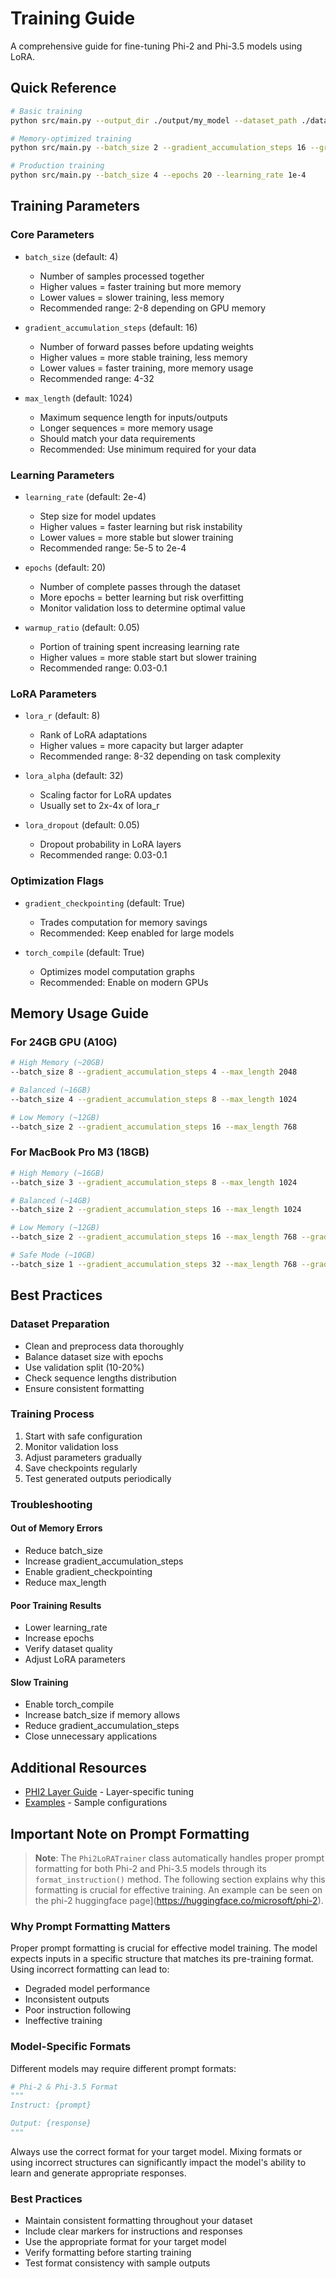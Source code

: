 # Training Guide

A comprehensive guide for fine-tuning Phi-2 and Phi-3.5 models using LoRA.

## Quick Reference

```bash
# Basic training
python src/main.py --output_dir ./output/my_model --dataset_path ./data/train.jsonl

# Memory-optimized training
python src/main.py --batch_size 2 --gradient_accumulation_steps 16 --gradient_checkpointing

# Production training
python src/main.py --batch_size 4 --epochs 20 --learning_rate 1e-4
```

## Training Parameters

### Core Parameters
- `batch_size` (default: 4)
  - Number of samples processed together
  - Higher values = faster training but more memory
  - Lower values = slower training, less memory
  - Recommended range: 2-8 depending on GPU memory

- `gradient_accumulation_steps` (default: 16)
  - Number of forward passes before updating weights
  - Higher values = more stable training, less memory
  - Lower values = faster training, more memory usage
  - Recommended range: 4-32

- `max_length` (default: 1024)
  - Maximum sequence length for inputs/outputs
  - Longer sequences = more memory usage
  - Should match your data requirements
  - Recommended: Use minimum required for your data

### Learning Parameters
- `learning_rate` (default: 2e-4)
  - Step size for model updates
  - Higher values = faster learning but risk instability
  - Lower values = more stable but slower training
  - Recommended range: 5e-5 to 2e-4

- `epochs` (default: 20)
  - Number of complete passes through the dataset
  - More epochs = better learning but risk overfitting
  - Monitor validation loss to determine optimal value

- `warmup_ratio` (default: 0.05)
  - Portion of training spent increasing learning rate
  - Higher values = more stable start but slower training
  - Recommended range: 0.03-0.1

### LoRA Parameters
- `lora_r` (default: 8)
  - Rank of LoRA adaptations
  - Higher values = more capacity but larger adapter
  - Recommended range: 8-32 depending on task complexity

- `lora_alpha` (default: 32)
  - Scaling factor for LoRA updates
  - Usually set to 2x-4x of lora_r

- `lora_dropout` (default: 0.05)
  - Dropout probability in LoRA layers
  - Recommended range: 0.03-0.1

### Optimization Flags
- `gradient_checkpointing` (default: True)
  - Trades computation for memory savings
  - Recommended: Keep enabled for large models

- `torch_compile` (default: True)
  - Optimizes model computation graphs
  - Recommended: Enable on modern GPUs

## Memory Usage Guide

### For 24GB GPU (A10G)
```bash
# High Memory (~20GB)
--batch_size 8 --gradient_accumulation_steps 4 --max_length 2048

# Balanced (~16GB)
--batch_size 4 --gradient_accumulation_steps 8 --max_length 1024

# Low Memory (~12GB)
--batch_size 2 --gradient_accumulation_steps 16 --max_length 768
```

### For MacBook Pro M3 (18GB)
```bash
# High Memory (~16GB)
--batch_size 3 --gradient_accumulation_steps 8 --max_length 1024

# Balanced (~14GB)
--batch_size 2 --gradient_accumulation_steps 16 --max_length 1024

# Low Memory (~12GB)
--batch_size 2 --gradient_accumulation_steps 16 --max_length 768 --gradient_checkpointing

# Safe Mode (~10GB)
--batch_size 1 --gradient_accumulation_steps 32 --max_length 768 --gradient_checkpointing
```

## Best Practices

### Dataset Preparation
- Clean and preprocess data thoroughly
- Balance dataset size with epochs
- Use validation split (10-20%)
- Check sequence lengths distribution
- Ensure consistent formatting

### Training Process
1. Start with safe configuration
2. Monitor validation loss
3. Adjust parameters gradually
4. Save checkpoints regularly
5. Test generated outputs periodically

### Troubleshooting

#### Out of Memory Errors
- Reduce batch_size
- Increase gradient_accumulation_steps
- Enable gradient_checkpointing
- Reduce max_length

#### Poor Training Results
- Lower learning_rate
- Increase epochs
- Verify dataset quality
- Adjust LoRA parameters

#### Slow Training
- Enable torch_compile
- Increase batch_size if memory allows
- Reduce gradient_accumulation_steps
- Close unnecessary applications

## Additional Resources
- [PHI2 Layer Guide](PHI2-README.md) - Layer-specific tuning
- [Examples](../examples/) - Sample configurations

## Important Note on Prompt Formatting

> **Note**: The `Phi2LoRATrainer` class automatically handles proper prompt formatting for both Phi-2 and Phi-3.5 models through its `format_instruction()` method. The following section explains why this formatting is crucial for effective training. An example can be seen on the phi-2 huggingface page](https://huggingface.co/microsoft/phi-2).

### Why Prompt Formatting Matters
Proper prompt formatting is crucial for effective model training. The model expects inputs in a specific structure that matches its pre-training format. Using incorrect formatting can lead to:
- Degraded model performance
- Inconsistent outputs
- Poor instruction following
- Ineffective training

### Model-Specific Formats
Different models may require different prompt formats:

```python
# Phi-2 & Phi-3.5 Format
"""
Instruct: {prompt}

Output: {response}
"""
```

Always use the correct format for your target model. Mixing formats or using incorrect structures can significantly impact the model's ability to learn and generate appropriate responses.

### Best Practices
- Maintain consistent formatting throughout your dataset
- Include clear markers for instructions and responses
- Use the appropriate format for your target model
- Verify formatting before starting training
- Test format consistency with sample outputs

